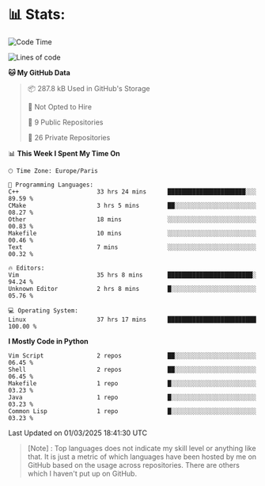 

<h1>📊 Stats:</h1>

<!--START_SECTION:waka-->
![Code Time](http://img.shields.io/badge/Code%20Time-800%20hrs%2034%20mins-blue)

![Lines of code](https://img.shields.io/badge/From%20Hello%20World%20I%27ve%20Written-6.5%20million%20lines%20of%20code-blue)

**🐱 My GitHub Data** 

> 📦 287.8 kB Used in GitHub's Storage 
 > 
> 🚫 Not Opted to Hire
 > 
> 📜 9 Public Repositories 
 > 
> 🔑 26 Private Repositories 
 > 
📊 **This Week I Spent My Time On** 

```text
🕑︎ Time Zone: Europe/Paris

💬 Programming Languages: 
C++                      33 hrs 24 mins      ██████████████████████░░░   89.59 % 
CMake                    3 hrs 5 mins        ██░░░░░░░░░░░░░░░░░░░░░░░   08.27 % 
Other                    18 mins             ░░░░░░░░░░░░░░░░░░░░░░░░░   00.83 % 
Makefile                 10 mins             ░░░░░░░░░░░░░░░░░░░░░░░░░   00.46 % 
Text                     7 mins              ░░░░░░░░░░░░░░░░░░░░░░░░░   00.32 % 

🔥 Editors: 
Vim                      35 hrs 8 mins       ████████████████████████░   94.24 % 
Unknown Editor           2 hrs 8 mins        █░░░░░░░░░░░░░░░░░░░░░░░░   05.76 % 

💻 Operating System: 
Linux                    37 hrs 17 mins      █████████████████████████   100.00 % 
```

**I Mostly Code in Python** 

```text
Vim Script               2 repos             ██░░░░░░░░░░░░░░░░░░░░░░░   06.45 % 
Shell                    2 repos             ██░░░░░░░░░░░░░░░░░░░░░░░   06.45 % 
Makefile                 1 repo              █░░░░░░░░░░░░░░░░░░░░░░░░   03.23 % 
Java                     1 repo              █░░░░░░░░░░░░░░░░░░░░░░░░   03.23 % 
Common Lisp              1 repo              █░░░░░░░░░░░░░░░░░░░░░░░░   03.23 % 
```




 Last Updated on 01/03/2025 18:41:30 UTC
<!--END_SECTION:waka-->

 > [Note] : Top languages does not indicate my skill level or anything like that. It is just a metric of which languages have been hosted by me on GitHub based on the usage across repositories. There are others which I haven't put up on GitHub.</span>
